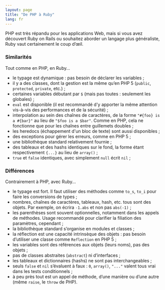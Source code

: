 ```yaml
---
layout: page
title: "De PHP à Ruby"
lang: fr
---
```


PHP est très répandu pour les applications Web, mais si vous avez
découvert Ruby on Rails ou souhaitez aborder un langage plus
généraliste, Ruby vaut certainement le coup d’œil.

### Similarités

Tout comme en PHP, en Ruby…

* le typage est dynamique : pas besoin de déclarer les variables ;
* il y a des classes, dont la gestion est la même qu’en PHP 5 (`public`,
  `protected`, `private`, etc.) ;
* certaines variables débutant par `$` (mais pas toutes : seulement les
  globales) ;
* `eval` est disponible (il est recommandé d'y apporter la même attention vis-à-vis des performances et de la sécurité) ;
* interpolation au sein des chaînes de caractères, de la forme
  `"#{foo} is a #{bar}"` au lieu de `"$foo is a $bar"`. Comme en PHP,
  cela ne fonctionne que pour les chaînes entre guillemets doubles ;
* les heredocs (échappement d'un bloc de texte) sont aussi disponibles ;
* des exceptions pour gérer les erreurs, comme en PHP 5 ;
* une bibliothèque standard relativement fournie ;
* des tableaux et des hashs identiques sur le fond, la forme étant
  respectivement `{...}` au lieu de `array()` ;
* `true` et `false` identiques, avec simplement `null` écrit `nil` ;

### Différences

Contrairement à PHP, avec Ruby…

* le typage est fort. Il faut utiliser des méthodes comme `to_s`, `to_i`
  pour faire les conversions de types ;
* nombres, chaînes de caractères, tableaux, hash, etc. tous sont des
  objets. Par exemple, on écrira `-1.abs` et non pas `abs(-1)` ;
* les parenthèses sont souvent optionnelles, notamment dans les appels
  de méthodes. Usage recommandé pour clarifier la filiation des
  paramètres, cependant ;
* la bibliothèque standard s’organise en modules et classes ;
* la réflection est une capacité intrinsèque des objets : pas besoin
  d’utiliser une classe comme `Reflection` en PHP 5 ;
* les variables sont des références aux objets (leurs noms), pas des
  objets ;
* pas de classes abstraites (`abstract`) ni d’interfaces ;
* les tableaux et dictionnaires (hashs) ne sont pas interchangeables ;
* seuls `false` et `nil` s’évaluent à faux : `0`, `array()`, `"..."`
  valent tous vrai dans les tests conditionnels ;
* à peu près tout est un appel de méthode, d’une manière ou d’une autre
  (même `raise`, le `throw` de PHP).
